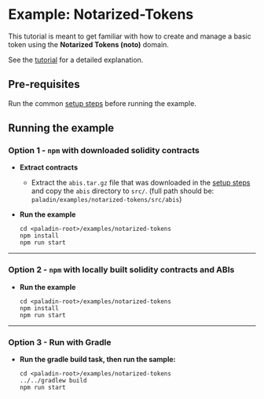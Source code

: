 # Example: Notarized-Tokens

This tutorial is meant to get familiar with how to create and manage a basic token using the **Notarized Tokens (noto)** domain.

See the [tutorial](https://lf-decentralized-trust-labs.github.io/paladin/head/examples/notarized-tokens/) for a detailed explanation.

## Pre-requisites

Run the common [setup steps](../README.md) before running the example.

## Running the example

### Option 1 - `npm` with downloaded solidity contracts

- **Extract contracts**

  - Extract the `abis.tar.gz` file that was downloaded in the [setup steps](../README.md) and copy the `abis` directory to `src/`. (full path should be: `paladin/examples/notarized-tokens/src/abis`)

- **Run the example**

  ```shell
  cd <paladin-root>/examples/notarized-tokens
  npm install
  npm run start
  ```

---

### Option 2 - `npm` with locally built solidity contracts and ABIs

- **Run the example**

  ```shell
  cd <paladin-root>/examples/notarized-tokens
  npm install
  npm run start
  ```

---

### Option 3 - Run with Gradle

- **Run the gradle build task, then run the sample:**

  ```shell
  cd <paladin-root>/examples/notarized-tokens
  ../../gradlew build
  npm run start
  ```
